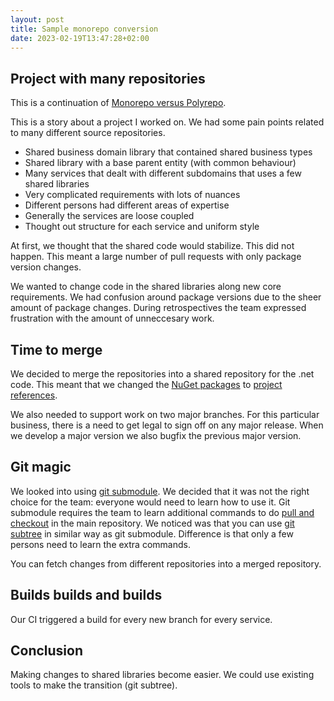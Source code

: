 ```yaml
---
layout: post
title: Sample monorepo conversion
date: 2023-02-19T13:47:28+02:00
---
```


## Project with many repositories

This is a continuation of [Monorepo versus Polyrepo](https://assertfail.gewalli.se/2021/11/05/Monorepo-versus-Polyrepo.html).

This is a story about a project I worked on. We had some pain points related to many different source repositories.

- Shared business domain library that contained shared business types
- Shared library with a base parent entity (with common behaviour)
- Many services that dealt with different subdomains that uses a few shared libraries
- Very complicated requirements with lots of nuances
- Different persons had different areas of expertise
- Generally the services are loose coupled
- Thought out structure for each service and uniform style

At first, we thought that the shared code would stabilize. This did not happen. This meant a large number of pull requests with only package version changes.

We wanted to change code in the shared libraries along new core requirements.
We had confusion around package versions due to the sheer amount of package changes.
During retrospectives the team expressed frustration with the amount of unneccesary work.

## Time to merge

We decided to merge the repositories into a shared repository for the .net code. This meant that we changed the [NuGet packages](https://en.wikipedia.org/wiki/NuGet) to [project references](https://learn.microsoft.com/en-us/dotnet/core/tools/dotnet-add-reference).

We also needed to support work on two major branches. For this particular business, there is a need to get legal to sign off on any major release. When we develop a major version we also bugfix the previous major version.

## Git magic

We looked into using [git submodule](https://git-scm.com/docs/git-submodule). We decided that it was not the right choice for the team: everyone would need to learn how to use it. Git submodule requires the team to learn additional commands to do [pull and checkout](https://stackoverflow.com/questions/1030169/pull-latest-changes-for-all-git-submodules) in the main repository.
We noticed was that you can use [git subtree](https://www.atlassian.com/git/tutorials/git-subtree) in similar way as git submodule. Difference is that only a few persons need to learn the extra commands.

You can fetch changes from different repositories into a merged repository.

## Builds builds and builds

Our CI triggered a build for every new branch for every service.

## Conclusion

Making changes to shared libraries become easier.
We could use existing tools to make the transition (git subtree).
